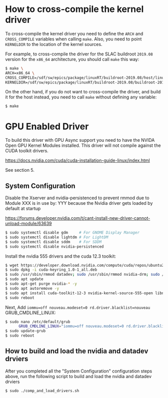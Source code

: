 # How to cross-compile the kernel driver

To cross-compile the kernel driver you need to define the `ARCH` and `CROSS_COMPILE` variables when calling `make`. Also, you need to point `KERNELDIR` to the location of the kernel sources.

For example, to cross-compile the driver for the SLAC buildroot `2019.08` version for the `x86_64` architecture, you should call `make` this way:

```bash
$ make \
ARCH=x86_64 \
CROSS_COMPILE=/sdf/sw/epics/package/linuxRT/buildroot-2019.08/host/linux-x86_64/x86_64/usr/bin/x86_64-buildroot-linux-gnu- \
KERNELDIR=/sdf/sw/epics/package/linuxRT/buildroot-2019.08/buildroot-2019.08-x86_64/output/build/linux-4.14.139
```

On the other hand, if you do not want to cross-compile the driver, and build it for the host instead, you need to call `make` without defining any variable:

```bash
$ make
```

# GPU Enabled Driver

To build this driver with GPU Async support you need to have the NVIDA Open GPU Kernel Modules installed. This driver will not compile against the CUDA toolkit drivers.

https://docs.nvidia.com/cuda/cuda-installation-guide-linux/index.html

See section 5.

<!--- ######################################################## -->

## System Configuration

Disable the Xserver and nvidia-persistenced to prevent rmmod due to Module XXX is in use by: YYY
because the Nvidia driver gets loaded by default at startup

https://forums.developer.nvidia.com/t/cant-install-new-driver-cannot-unload-module/63639

```bash
$ sudo systemctl disable gdm     # For GNOME Display Manager
$ sudo systemctl disable lightdm # For LightDM
$ sudo systemctl disable sddm    # For SDDM
$ sudo systemctl disable nvidia-persistenced
```

Install the nvidia 555 drivers and the cuda 12.3 toolkit:

```bash
$ wget https://developer.download.nvidia.com/compute/cuda/repos/ubuntu2204/x86_64/cuda-keyring_1.0-1_all.deb
$ sudo dpkg -i cuda-keyring_1.0-1_all.deb
$ sudo /usr/sbin/rmmod datadev; sudo /usr/sbin/rmmod nvidia-drm; sudo /usr/sbin/rmmod nvidia-uvm; sudo /usr/sbin/rmmod nvidia-modeset; sudo /usr/sbin/rmmod nvidia; sudo /usr/sbin/rmmod nouveau
$ sudo apt update
$ sudo apt-get purge nvidia-* -y
$ sudo apt autoremove -y
$ sudo apt install cuda-toolkit-12-3 nvidia-kernel-source-555-open libnvidia-compute-555 nvidia-firmware-555-555.42.06 -y
$ sudo reboot
```

Next, Add `iommu=off nouveau.modeset=0 rd.driver.blacklist=nouveau` GRUB_CMDLINE_LINUX:

```bash
$ sudo nano /etc/default/grub
      GRUB_CMDLINE_LINUX="iommu=off nouveau.modeset=0 rd.driver.blacklist=nouveau"
$ sudo update-grub
$ sudo reboot
```

<!--- ######################################################## -->

## How to build and load the nvidia and datadev drviers

After you completed all the "System Configuration" configuration steps above, run the following script to build and load the nvidia and datadev drviers

```bash
$ sudo ./comp_and_load_drivers.sh
```

<!--- ######################################################## -->
